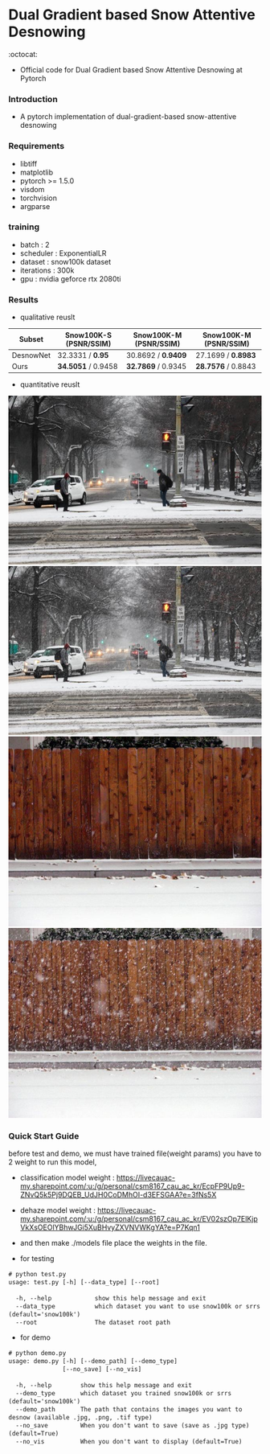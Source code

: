 # Dual Gradient based Snow Attentive Desnowing

:octocat:

- Official code for Dual Gradient based Snow Attentive Desnowing at Pytorch
 
### Introduction 

- A pytorch implementation of dual-gradient-based snow-attentive desnowing

### Requirements
- libtiff
- matplotlib
- pytorch >= 1.5.0
- visdom
- torchvision
- argparse


### training

- batch : 2
- scheduler : ExponentialLR
- dataset : snow100k dataset
- iterations : 300k
- gpu : nvidia geforce rtx 2080ti 
 
### Results

- qualitative reuslt

|Subset                    | Snow100K-S (PSNR/SSIM) | Snow100K-M (PSNR/SSIM) | Snow100K-M (PSNR/SSIM) |   
|--------------------------|------------------------|------------------------|------------------------| 
|DesnowNet                 | 32.3331 / **0.95**     |  30.8692 / **0.9409**  | 27.1699 / **0.8983**   |
|Ours                      | **34.5051** / 0.9458   | **32.7869** / 0.9345   | **28.7576** / 0.8843   |

- quantitative reuslt

![](./demo/desnow_sidewalk%20winter%20-grayscale%20-gray_01857.jpg)
![](./real_snow_img/sidewalk%20winter%20-grayscale%20-gray_01857.jpg)
![](./demo/desnow_sidewalk%20winter%20-grayscale%20-gray_02810.jpg)
![](./real_snow_img/sidewalk%20winter%20-grayscale%20-gray_02810.jpg)


### Quick Start Guide

before test and demo, we must have trained file(weight params) 
you have to 2 weight to run this model, 
- classification model weight : https://livecauac-my.sharepoint.com/:u:/g/personal/csm8167_cau_ac_kr/EcpFP9Up9-ZNvQ5k5Pj9DQEB_UdJH0CoDMhOI-d3EFSGAA?e=3fNs5X

- dehaze model weight : https://livecauac-my.sharepoint.com/:u:/g/personal/csm8167_cau_ac_kr/EV02szOp7ElKjpVkXsOEOlYBhwJGi5XuBHvyZXVNVWKgYA?e=P7Kqn1

- and then make ./models file place the weights in the file.

- for testing

```
# python test.py 
usage: test.py [-h] [--data_type] [--root] 

  -h, --help            show this help message and exit
  --data_type           which dataset you want to use snow100k or srrs (default='snow100k')
  --root                The dataset root path 
```

- for demo

```
# python demo.py 
usage: demo.py [-h] [--demo_path] [--demo_type] 
               [--no_save] [--no_vis]

  -h, --help        show this help message and exit
  --demo_type       which dataset you trained snow100k or srrs (default='snow100k')
  --demo_path       The path that contains the images you want to desnow (available .jpg, .png, .tif type)
  --no_save         When you don't want to save (save as .jpg type) (default=True)
  --no_vis          When you don't want to display (default=True)
```
